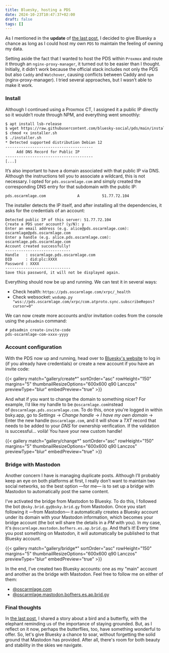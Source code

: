 ```yaml
---
title: Bluesky, hosting a PDS
date: 2024-10-23T10:47:37+02:00
draft: false
tags: []
---
```


As I mentioned in the **update** of [the last post](/posts/mastodon-bluesky-and-the-blue-bird/), I decided to give Bluesky a chance as long as I could host my own `PDS` to maintain the feeling of owning my data.

Setting aside the fact that I wanted to host the PDS within `Proxmox` and route it through an `nginx-proxy-manager`, it turned out to be easier than I thought. Initially, it didn’t work because the official stack includes not only the PDS but also `Caddy` and `Watchover`, causing conflicts between Caddy and `npm` (nginx-proxy-manager). I tried several approaches, but I wasn’t able to make it work.

### Install

Although I continued using a Proxmox CT, I assigned it a public IP directly so it wouldn’t route through NPM, and everything went smoothly:

```sh
$ apt install lsb-release
$ wget https://raw.githubusercontent.com/bluesky-social/pds/main/installer.sh
$ chmod +x installer.sh
$ ./installer.sh
* Detected supported distribution Debian 12
---------------------------------------
     Add DNS Record for Public IP
---------------------------------------
[...]
```

It’s also important to have a domain associated with that public IP via DNS. Although the instructions tell you to associate a wildcard, this is not necessary. I opted for `pds.oscarmlage.com` and simply created the corresponding DNS entry for that subdomain with the public IP:

```
pds.oscarmlage.com              A          51.77.72.104
```

The installer detects the IP itself, and after installing all the dependencies, it asks for the credentials of an account:

```
Detected public IP of this server: 51.77.72.104
Create a PDS user account? (y/N): y
Enter an email address (e.g. alice@pds.oscarmlage.com): oscarmlage@pds.oscarmlage.com
Enter a handle (e.g. alice.pds.oscarmlage.com): oscarmlage.pds.oscarmlage.com
Account created successfully!
-----------------------------
Handle   : oscarmlage.pds.oscarmlage.com
DID      : did:plc:XXXX
Password : XXXX
-----------------------------
Save this password, it will not be displayed again.
```

Everything should now be up and running. We can test it in several ways:

- Check health: `https://pds.oscarmlage.com/xrpc/_health`
- Check websocket: `wsdump.py "wss://pds.oscarmlage.com/xrpc/com.atproto.sync.subscribeRepos?cursor=0"`

We can now create more accounts and/or invitation codes from the console using the `pdsadmin` command:

```
# pdsadmin create-invite-code
pds-oscarmlage-com-xxxx-yyyy
```

### Account configuration

With the PDS now up and running, head over to [Bluesky's website](https://bsky.app/) to log in (if you already have credentials) or create a new account if you have an invite code:

{{< gallery match="gallery/create*" sortOrder="asc" rowHeight="150" margins="5" thumbnailResizeOptions="600x600 q90 Lanczos" previewType="blur" embedPreview="true" >}}


And what if you want to change the domain to something nicer? For example, I’d like my handle to be `@oscarmlage.com`instead of `@oscarmlage.pds.oscarmlage.com`. To do this, once you're logged in within bsky.app, go to *Settings* → *Change handle* → *I have my own domain* → Enter the new handle `@oscarmlage.com`, and it will show a *TXT* record that needs to be added to your *DNS* for ownership verification. If the validation is successful... voilà! You have your new custom handle!

{{< gallery match="gallery/change*" sortOrder="asc" rowHeight="150" margins="5" thumbnailResizeOptions="600x600 q90 Lanczos" previewType="blur" embedPreview="true" >}}

### Bridge with Mastodon

Another concern I have is managing duplicate posts. Although I’ll probably keep an eye on both platforms at first, I really don’t want to maintain two social networks, so the best option —for me— is to set up a bridge with Mastodon to automatically post the same content.

I’ve activated the bridge from Mastodon to Bluesky. To do this, I followed the bot `@bsky.brid.gy@bsky.brid.gy` from Mastodon. Once you start following it —from Mastodon— it automatically creates a Bluesky account under its domain with your Mastodon information, which becomes your bridge account (the bot will share the details in a *PM* with you). In my case, it's `@oscarmlage.mastodon.bofhers.es.ap.brid.gy`. And that’s it! Every time you post something on Mastodon, it will automatically be published to that Bluesky account.

{{< gallery match="gallery/bridge*" sortOrder="asc" rowHeight="150" margins="5" thumbnailResizeOptions="600x600 q90 Lanczos" previewType="blur" embedPreview="true" >}}

In the end, I’ve created two Bluesky accounts: one as my "main" account and another as the bridge with Mastodon. Feel free to follow me on either of them:

- [@oscarmlage.com](https://bsky.app/profile/oscarmlage.com)
- [@oscarmlage.mastodon.bofhers.es.ap.brid.gy](https://bsky.app/profile/oscarmlage.mastodon.bofhers.es.ap.brid.gy)

### Final thoughts

In [the last post](/posts/mastodon-bluesky-and-the-blue-bird/), I shared a story about a bird and a butterfly, with the elephant reminding us of the importance of staying grounded. But, as I reflect on it now, perhaps the butterflies, too, have something wonderful to offer. So, let's give Bluesky a chance to soar, without forgetting the solid ground that Mastodon has provided. After all, there's room for both beauty and stability in the skies we navigate.